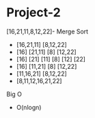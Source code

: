 # Project-2
[16,21,11,8,12,22]- Merge Sort
 
 - [16,21,11] [8,12,22]
 - [16] [21,11]  [8] [12,22]
 - [16] [21] [11] [8] [12] [22]
 - [16] [11,21]   [8] [12,22]
 - [11,16,21]     [8,12,22]
 - [8,11,12,16,21,22]
 
 
 Big O
 - O(nlogn)
